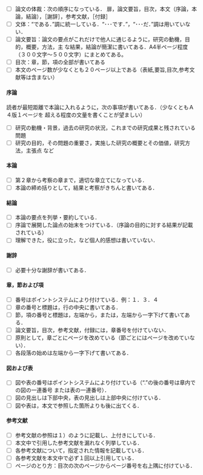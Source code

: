 <script>
document.addEventListener('DOMContentLoaded', function() {
    // ページ内のすべてのチェックボックスを取得
    var checkboxes = document.querySelectorAll('input[type="checkbox"]');

    // 各チェックボックスにイベントリスナーを追加
    checkboxes.forEach(function(checkbox) {
        checkbox.addEventListener('change', function() {
            // チェックボックスの状態が変更されたときの処理
            // ここでは何もしない（必要に応じてカスタマイズ）
        });
    });
});
</script>

- [ ] 論文の体裁：次の順序になっている． 
    扉，論文要旨，目次，本文（序論，本論，結論），［謝辞］，参考文献，［付録］ 
- [ ] 文体：“である．”調に統一している．“･･･です．”，“･･･だ．”調は用いていない． 
- [ ] 論文要旨：論文の要点がこれだけで他人に通じるように，研究の動機，目的，概要，方法，主
な結果，結論が簡潔に書いてある．A4半ページ程度（３００文字～５００文字）にまとめてある。 
- [ ] 目次：章，節，項の全部が書いてある 
- [ ] 本文のページ数が少なくとも２０ページ以上である（表紙,要旨,目次,参考文献等は含まない） 
 
#### 序論 
読者が最短距離で本論に入れるように，次の事項が書いてある．（少なくともＡ４版１ページを
超える程度の文量を書くことが望ましい） 
- [ ] 研究の動機・背景，過去の研究の状況，これまでの研究成果と残されている問題 
- [ ] 研究の目的，その問題の重要さ，実施した研究の概要とその価値，研究方法，主張点 など 
 
#### 本論 
- [ ] 第２章から考察の章まで，適切な章立てになっている． 
- [ ] 本論の締め括りとして，結果と考察がきちんと書いてある． 
 
#### 結論 
- [ ] 本論の要点を列挙・要約している． 
- [ ] 序論で展開した論点の始末をつけている．（序論の目的に対する結果が記載されている） 
- [ ] 理解できた，役に立った，など個人的感想は書いていない． 
 
#### 謝辞 
- [ ] 必要十分な謝辞が書いてある． 
 
#### 章，節および項
- [ ] 番号はポイントシステムにより付けている．例：１．３．４ 
- [ ] 章の番号と標題は，行の中央に書いてある． 
- [ ] 節，項の番号と標題は，左端から，または，左端から一字下げて書いてある． 
- [ ] 論文要旨，目次，参考文献，付録には，章番号を付けていない． 
- [ ] 原則として，章ごとにページを改めている（節ごとにはページを改めていない）． 
- [ ] 各段落の始めは左端から一字下げて書いてある． 
 
#### 図および表
- [ ] 図や表の番号はポイントシステムにより付けている（“.”の後の番号は章内での図の一連番号
または表の一連番号）． 
- [ ] 図の見出しは下部中央，表の見出しは上部中央に付けている． 
- [ ] 図や表は，本文で参照した箇所よりも後に出てくる． 
 
#### 参考文献
- [ ] 参考文献の参照は１）のように記載し、上付きにしている． 
- [ ] 本文中で引用した参考文献を漏れなく列挙している． 
- [ ] 各参考文献について，指定された情報を記載している． 
- [ ] 各参考文献を本文中で必ず１回以上引用している． 
- [ ] ページのとり方：目次の次のページからページ番号を右上隅に付けている． 